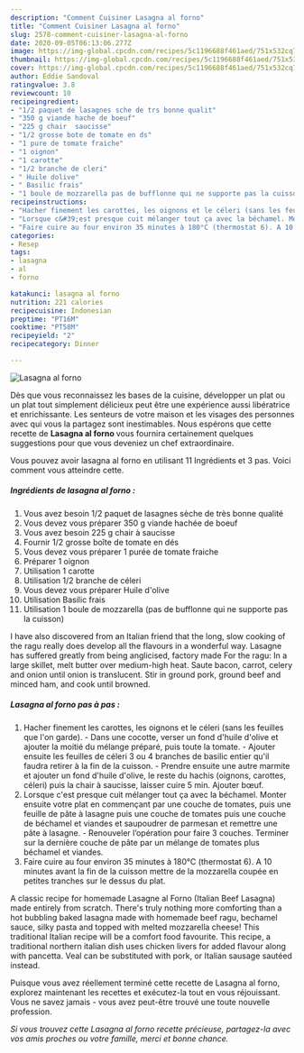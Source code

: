 ```yaml
---
description: "Comment Cuisiner Lasagna al forno"
title: "Comment Cuisiner Lasagna al forno"
slug: 2578-comment-cuisiner-lasagna-al-forno
date: 2020-09-05T06:13:06.277Z
image: https://img-global.cpcdn.com/recipes/5c1196688f461aed/751x532cq70/lasagna-al-forno-photo-principale-de-la-recette.jpg
thumbnail: https://img-global.cpcdn.com/recipes/5c1196688f461aed/751x532cq70/lasagna-al-forno-photo-principale-de-la-recette.jpg
cover: https://img-global.cpcdn.com/recipes/5c1196688f461aed/751x532cq70/lasagna-al-forno-photo-principale-de-la-recette.jpg
author: Eddie Sandoval
ratingvalue: 3.8
reviewcount: 10
recipeingredient:
- "1/2 paquet de lasagnes sche de trs bonne qualit"
- "350 g viande hache de boeuf"
- "225 g chair  saucisse"
- "1/2 grosse bote de tomate en ds"
- "1 pure de tomate fraiche"
- "1 oignon"
- "1 carotte"
- "1/2 branche de cleri"
- " Huile dolive"
- " Basilic frais"
- "1 boule de mozzarella pas de bufflonne qui ne supporte pas la cuisson"
recipeinstructions:
- "Hacher finement les carottes, les oignons et le céleri (sans les feuilles que l&#39;on garde). Dans une cocotte, verser un fond d&#39;huile d&#39;olive et ajouter la moitié du mélange préparé, puis toute la tomate. Ajouter ensuite les feuilles de céleri 3 ou 4 branches de basilic entier qu&#39;il faudra retirer à la fin de la cuisson. Prendre ensuite une autre marmite et ajouter un fond d&#39;huile d&#39;olive, le reste du hachis (oignons, carottes, céleri) puis la chair à saucisse, laisser cuire 5 min. Ajouter bœuf."
- "Lorsque c&#39;est presque cuit mélanger tout ça avec la béchamel. Monter ensuite votre plat en commençant par une couche de tomates, puis une feuille de pâte à lasagne puis une couche de tomates puis une couche de béchamel et viandes et saupoudrer de parmesan et remettre une pâte à lasagne. Renouveler l’opération pour faire 3 couches. Terminer sur la dernière couche de pâte par un mélange de tomates plus béchamel et viandes."
- "Faire cuire au four environ 35 minutes à 180°C (thermostat 6). A 10 minutes avant la fin de la cuisson mettre de la mozzarella coupée en petites tranches sur le dessus du plat."
categories:
- Resep
tags:
- lasagna
- al
- forno

katakunci: lasagna al forno 
nutrition: 221 calories
recipecuisine: Indonesian
preptime: "PT16M"
cooktime: "PT58M"
recipeyield: "2"
recipecategory: Dinner

---
```



![Lasagna al forno](https://img-global.cpcdn.com/recipes/5c1196688f461aed/751x532cq70/lasagna-al-forno-photo-principale-de-la-recette.jpg)

Dès que vous reconnaissez les bases de la cuisine, développer un plat ou un plat tout simplement délicieux peut être une expérience aussi libératrice et enrichissante. Les senteurs de votre maison et les visages des personnes avec qui vous la partagez sont inestimables. Nous espérons que cette recette de <strong> Lasagna al forno </strong> vous fournira certainement quelques suggestions pour que vous deveniez un chef extraordinaire.

<!--inarticleads1-->

Vous pouvez avoir lasagna al forno en utilisant 11 Ingrédients et 3 pas. Voici comment vous atteindre cette.

##### Ingrédients de lasagna al forno :

1. Vous avez besoin 1/2 paquet de lasagnes sèche de très bonne qualité
1. Vous devez vous préparer 350 g viande hachée de boeuf
1. Vous avez besoin 225 g chair à saucisse
1. Fournir 1/2 grosse boîte de tomate en dés
1. Vous devez vous préparer 1 purée de tomate fraiche
1. Préparer 1 oignon
1. Utilisation 1 carotte
1. Utilisation 1/2 branche de céleri
1. Vous devez vous préparer  Huile d&#39;olive
1. Utilisation  Basilic frais
1. Utilisation 1 boule de mozzarella (pas de bufflonne qui ne supporte pas la cuisson)


I have also discovered from an Italian friend that the long, slow cooking of the ragu really does develop all the flavours in a wonderful way. Lasagne has suffered greatly from being anglicised, factory made For the ragu: In a large skillet, melt butter over medium-high heat. Saute bacon, carrot, celery and onion until onion is translucent. Stir in ground pork, ground beef and minced ham, and cook until browned. 

<!--inarticleads2-->

##### Lasagna al forno pas à pas :

1. Hacher finement les carottes, les oignons et le céleri (sans les feuilles que l&#39;on garde). - Dans une cocotte, verser un fond d&#39;huile d&#39;olive et ajouter la moitié du mélange préparé, puis toute la tomate. - Ajouter ensuite les feuilles de céleri 3 ou 4 branches de basilic entier qu&#39;il faudra retirer à la fin de la cuisson. - Prendre ensuite une autre marmite et ajouter un fond d&#39;huile d&#39;olive, le reste du hachis (oignons, carottes, céleri) puis la chair à saucisse, laisser cuire 5 min. Ajouter bœuf.
1. Lorsque c&#39;est presque cuit mélanger tout ça avec la béchamel. Monter ensuite votre plat en commençant par une couche de tomates, puis une feuille de pâte à lasagne puis une couche de tomates puis une couche de béchamel et viandes et saupoudrer de parmesan et remettre une pâte à lasagne. - Renouveler l’opération pour faire 3 couches. Terminer sur la dernière couche de pâte par un mélange de tomates plus béchamel et viandes.
1. Faire cuire au four environ 35 minutes à 180°C (thermostat 6). A 10 minutes avant la fin de la cuisson mettre de la mozzarella coupée en petites tranches sur le dessus du plat.


A classic recipe for homemade Lasagne al Forno (Italian Beef Lasagna) made entirely from scratch. There&#39;s truly nothing more comforting than a hot bubbling baked lasagna made with homemade beef ragu, bechamel sauce, silky pasta and topped with melted mozzarella cheese! This traditional Italian recipe will be a comfort food favourite. This recipe, a traditional northern italian dish uses chicken livers for added flavour along with pancetta. Veal can be substituted with pork, or Italian sausage sautéed instead. 

<!--inarticleads1-->

<p>
Puisque vous avez réellement terminé cette recette de Lasagna al forno, explorez maintenant les recettes et exécutez-la tout en vous réjouissant. Vous ne savez jamais - vous avez peut-être trouvé une toute nouvelle profession.
</p>

<p>
<i>Si vous trouvez cette Lasagna al forno recette précieuse, partagez-la avec vos amis proches ou votre famille, merci et bonne chance.</i>
</p>
